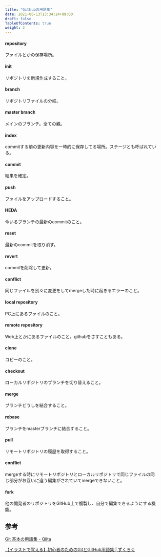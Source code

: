 ```yaml
---
title: "Githubの用語集"
date: 2021-06-13T13:34:24+09:00
draft: false
TableOfContents: true
weight: 2
---
```

#### repository
ファイルとかの保存場所。

#### init
リポジトリを新規作成すること。

#### branch
リポジトリファイルの分岐。

#### master branch
メインのブランチ。全ての親。

#### index
commitする前の更新内容を一時的に保存してる場所。ステージとも呼ばれている。

#### commit
結果を確定。

#### push
ファイルをアップロードすること。

#### HEDA
今いるブランチの最新のcommitのこと。

#### reset
最新のcommitを取り消す。

#### revert
commitを削除して更新。

#### conflict
同じファイルを別々に変更をしてmergeした時に起きるエラーのこと。

#### local repository
PC上にあるファイルのこと。

#### remote repository
Web上とかにあるファイルのこと。githubをさすこともある。

#### clone
コピーのこと。

#### checkout
ローカルリポジトリのブランチを切り替えること。

#### merge
ブランチどうしを結合すること。

#### rebase
ブランチをmasterブランチに結合すること。

#### pull
リモートリポジトリの履歴を取得すること。

#### conflict
mergeする時にリモートリポジトリとローカルリポジトリで同じファイルの同じ部分がお互いに違う編集がされていてmergeできないこと。

#### fork
他の開発者のリポジトリをGitHub上で複製し、自分で編集できるようにする機能。

## 参考
[Git 基本の用語集 - Qiita](https://qiita.com/toshi_um/items/72c9d929a600323b2e77)

[【イラストで覚える】初心者のためのGitとGitHub用語集 | ずくろぐ](https://zukulog098r.com/git/)